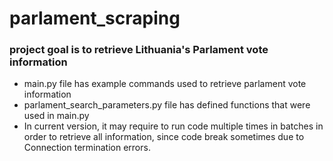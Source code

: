 # parlament_scraping
### project goal is to retrieve Lithuania's Parlament vote information 
- main.py file has example commands used to retrieve parlament vote information
- parlament_search_parameters.py file has defined functions that were used in main.py
- In current version, it may require to run code multiple times in batches in order to retrieve all information, since code break sometimes due to Connection termination errors.